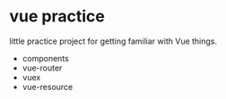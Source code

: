 # vue practice

little practice project for getting familiar with Vue things.

- components
- vue-router
- vuex
- vue-resource